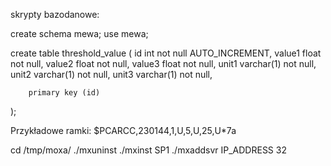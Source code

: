 skrypty bazodanowe:

create schema mewa;
use mewa;

create table threshold_value
(
    id int not null AUTO_INCREMENT,
    value1 float not null,
    value2 float not null,
    value3 float not null,
    unit1 varchar(1) not null,
    unit2 varchar(1) not null,
    unit3 varchar(1) not null,

        primary key (id)
);


Przykładowe ramki:
$PCARCC,230144,1,U,5,U,25,U*7a


cd /tmp/moxa/
./mxuninst
./mxinst SP1
./mxaddsvr IP_ADDRESS 32
